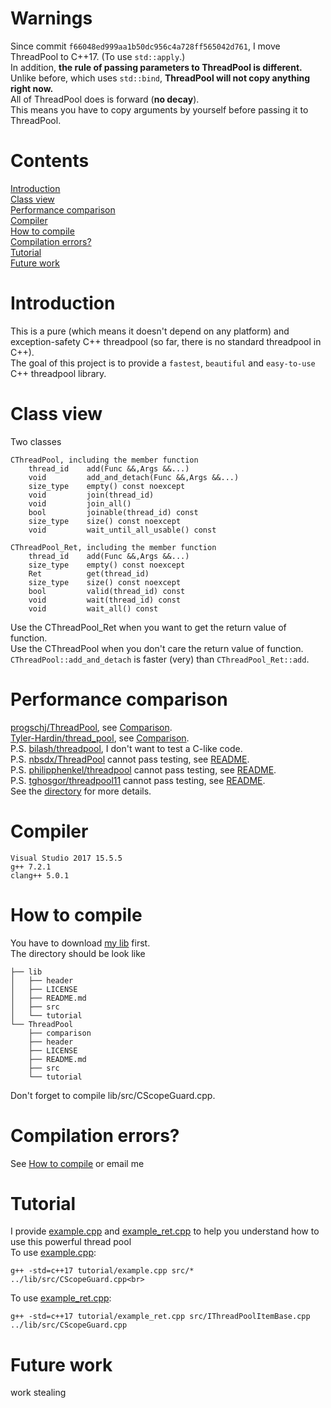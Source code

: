 # Warnings
Since commit `f66048ed999aa1b50dc956c4a728ff565042d761`, I move ThreadPool to C++17. (To use `std::apply`.)<br>
In addition, **the rule of passing parameters to ThreadPool is different.**<br>
Unlike before, which uses `std::bind`, **ThreadPool will not copy anything right now.**<br>
All of ThreadPool does is forward (**no decay**).<br>
This means you have to copy arguments by yourself before passing it to ThreadPool.
# Contents
[Introduction](https://github.com/Fdhvdu/ThreadPool/blob/master/README.md#introduction)<br>
[Class view](https://github.com/Fdhvdu/ThreadPool/blob/master/README.md#class-view)<br>
[Performance comparison](https://github.com/Fdhvdu/ThreadPool/blob/master/README.md#performance-comparison)<br>
[Compiler](https://github.com/Fdhvdu/ThreadPool/blob/master/README.md#compiler)<br>
[How to compile](https://github.com/Fdhvdu/ThreadPool/blob/master/README.md#how-to-compile)<br>
[Compilation errors?](https://github.com/Fdhvdu/ThreadPool/blob/master/README.md#compilation-errors)<br>
[Tutorial](https://github.com/Fdhvdu/ThreadPool/blob/master/README.md#tutorial)<br>
[Future work](https://github.com/Fdhvdu/ThreadPool/blob/master/README.md#future-work)
# Introduction
This is a pure (which means it doesn't depend on any platform) and exception-safety C++ threadpool (so far, there is no standard threadpool in C++).<br>
The goal of this project is to provide a `fastest`, `beautiful` and `easy-to-use` C++ threadpool library.
# Class view
Two classes

	CThreadPool, including the member function
		thread_id    add(Func &&,Args &&...)
		void         add_and_detach(Func &&,Args &&...)
		size_type    empty() const noexcept
		void         join(thread_id)
		void         join_all()
		bool         joinable(thread_id) const
		size_type    size() const noexcept
		void         wait_until_all_usable() const
		
	CThreadPool_Ret, including the member function
		thread_id    add(Func &&,Args &&...)
		size_type    empty() const noexcept
		Ret          get(thread_id)
		size_type    size() const noexcept
		bool         valid(thread_id) const
		void         wait(thread_id) const
		void         wait_all() const
Use the CThreadPool_Ret when you want to get the return value of function.<br>
Use the CThreadPool when you don't care the return value of function.<br>
`CThreadPool::add_and_detach` is faster (very) than `CThreadPool_Ret::add`.
# Performance comparison
[progschj/ThreadPool](https://github.com/progschj/ThreadPool), see [Comparison](comparison/README.md#result).<br>
[Tyler-Hardin/thread_pool](https://github.com/Tyler-Hardin/thread_pool), see [Comparison](comparison/README.md#result).<br>
P.S. [bilash/threadpool](https://github.com/bilash/threadpool), I don't want to test a C-like code.<br>
P.S. [nbsdx/ThreadPool](https://github.com/nbsdx/ThreadPool) cannot pass testing, see [README](comparison/nbsdx/README.md#warning).<br>
P.S. [philipphenkel/threadpool](https://github.com/philipphenkel/threadpool) cannot pass testing, see [README](comparison/philipphenkel/README.md#warning).<br>
P.S. [tghosgor/threadpool11](https://github.com/tghosgor/threadpool11) cannot pass testing, see [README](comparison/tghosgor/README.md#warning).<br>
See the [directory](comparison/) for more details.
# Compiler
	Visual Studio 2017 15.5.5
	g++ 7.2.1
	clang++ 5.0.1
# How to compile
You have to download [my lib](https://github.com/Fdhvdu/lib) first.<br>
The directory should be look like

	├── lib
	│   ├── header
	│   ├── LICENSE
	│   ├── README.md
	│   ├── src
	│   └── tutorial
	└── ThreadPool
	    ├── comparison
	    ├── header
	    ├── LICENSE
	    ├── README.md
	    ├── src
	    └── tutorial
Don't forget to compile lib/src/CScopeGuard.cpp.
# Compilation errors?
See [How to compile](https://github.com/Fdhvdu/ThreadPool/blob/master/README.md#how-to-compile) or email me
# Tutorial
I provide [example.cpp](tutorial/example.cpp) and [example_ret.cpp](tutorial/example_ret.cpp) to help you understand how to use this powerful thread pool<br>
To use [example.cpp](tutorial/example.cpp):<br>

	g++ -std=c++17 tutorial/example.cpp src/* ../lib/src/CScopeGuard.cpp<br>
To use [example_ret.cpp](tutorial/example_ret.cpp):<br>

	g++ -std=c++17 tutorial/example_ret.cpp src/IThreadPoolItemBase.cpp ../lib/src/CScopeGuard.cpp
# Future work
work stealing